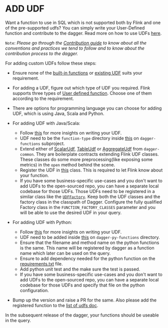 # ADD UDF

Want a function to use in SQL which is not supported both by Flink and one of the pre-supported udfs? You can simply write your User-Defined function and contribute to the dagger. Read more on how to use UDFs [here](../guides/use_udf.md).

`Note`: _Please go through the [Contribution guide](../contribute/contribution.md) to know about all the conventions and practices we tend to follow and to know about the contribution process to the dagger._

For adding custom UDFs follow these steps:

- Ensure none of the [built-in functions](https://ci.apache.org/projects/flink/flink-docs-master/docs/dev/table/functions/systemfunctions) or [existing UDF](../reference/udfs.md) suits your requirement.

- For adding a UDF, figure out which type of UDF you required. Flink supports three types of [User defined function](https://nightlies.apache.org/flink/flink-docs-release-1.14/docs/dev/table/functions/udfs/). Choose one of them according to the requirement.

- There are options for programming language you can choose for adding UDF, which is using Java, Scala and Python.

- For adding UDF with Java/Scala:
  - Follow [this]((https://nightlies.apache.org/flink/flink-docs-release-1.14/docs/dev/table/functions/udfs/)) for more insights on writing your UDF.
  - UDF need to be the `function-type` directory inside [this](https://github.com/odpf/dagger/tree/main/dagger-functions/src/main/java/io/odpf/dagger/functions/udfs) on `dagger-functions` subproject.
  - Extend either of [ScalarUdf](https://github.com/odpf/dagger/blob/main/dagger-common/src/main/java/io/odpf/dagger/common/udfs/ScalarUdf.java), [TableUdf](https://github.com/odpf/dagger/blob/main/dagger-common/src/main/java/io/odpf/dagger/common/udfs/TableUdf.java) or [AggregateUdf](https://github.com/odpf/dagger/blob/main/dagger-common/src/main/java/io/odpf/dagger/common/udfs/AggregateUdf.java) from `dagger-common`. They are boilerplate contracts extending Flink UDF classes. These classes do some more preprocessing(like exposing some metrics) in the `open` method behind the scene.
  - Register the UDF in [this](https://github.com/odpf/dagger/blob/main/dagger-functions/src/main/java/io/odpf/dagger/functions/udfs/factories/FunctionFactory.java) class. This is required to let Flink know about your function.
  - If you have some business-specific use-cases and you don't want to add UDFs to the open-sourced repo, you can have a separate local codebase for those UDFs. Those UDFs need to be registered in a similar class like the [`UDFFactory`](https://github.com/odpf/dagger/blob/main/dagger-common/src/main/java/io/odpf/dagger/common/udfs/UdfFactory.java). Keep both the UDF classes and the factory class in the classpath of Dagger. Configure the fully qualified Factory class in the `FUNCTION_FACTORY_CLASSES` parameter and you will be able to use the desired UDF in your query.

- For adding UDF with Python:
  - Follow [this]((https://nightlies.apache.org/flink/flink-docs-release-1.14/docs/dev/python/table/udfs/overview/)) for more insights on writing your UDF.
  - UDF need to be added inside [this](https://github.com/odpf/dagger/tree/main/dagger-py-functions/udfs) on `dagger-py-functions` directory.
  - Ensure that the filename and method name on the python functions is the same. This name will be registered by dagger as a function name which later can be used on the query.
  - Ensure to add dependency needed for the python function on the [requirements.txt](https://github.com/odpf/dagger/tree/main/dagger-py-functions/requirements.txt) file.
  - Add python unit test and the make sure the test is passed.
  - If you have some business-specific use-cases and you don't want to add UDFs to the open-sourced repo, you can have a separate local codebase for those UDFs and specify that file on the python configuration. 
  
- Bump up the version and raise a PR for the same. Also please add the registered function to the [list of udfs doc](../reference/udfs.md).

In the subsequent release of the dagger, your functions should be useable in the query.
